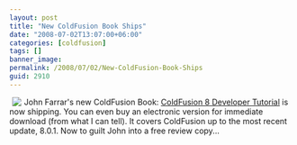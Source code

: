 ```yaml
---
layout: post
title: "New ColdFusion Book Ships"
date: "2008-07-02T13:07:00+06:00"
categories: [coldfusion]
tags: []
banner_image: 
permalink: /2008/07/02/New-ColdFusion-Book-Ships
guid: 2910
---
```


<img src="https://static.raymondcamden.com/images/cfjedi/cfdt2.jpg" align="left" hspace="5"> John Farrar's new ColdFusion Book: <a href="http://www.packtpub.com/coldfusion-8-developer-tutorial/book">ColdFusion 8 Developer Tutorial</a> is now shipping. You can even buy an electronic version for immediate download (from what I can tell). It covers ColdFusion up to the most recent update, 8.0.1. Now to guilt John into a free review copy...
<br clear="left">